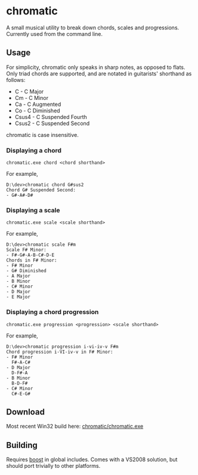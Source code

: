 chromatic
=========

A small musical utility to break down chords, scales and progressions.
Currently used from the command line.

Usage
-----

For simplicity, chromatic only speaks in sharp notes, as opposed to flats.
Only triad chords are supported, and are notated in guitarists' shorthand as follows:
* C - C Major
* Cm - C Minor
* Ca - C Augmented
* Co - C Diminished
* Csus4 - C Suspended Fourth
* Csus2 - C Suspended Second

chromatic is case insensitive.

### Displaying a chord

    chromatic.exe chord <chord shorthand>

For example,

    D:\dev>chromatic chord G#sus2
    Chord G# Suspended Second:
    - G#-A#-D#

### Displaying a scale

    chromatic.exe scale <scale shorthand>

For example,

    D:\dev>chromatic scale F#m
    Scale F# Minor:
    - F#-G#-A-B-C#-D-E
    Chords in F# Minor:
    - F# Minor
    - G# Diminished
    - A Major
    - B Minor
    - C# Minor
    - D Major
    - E Major

### Displaying a chord progression

    chromatic.exe progression <progression> <scale shorthand>

For example,

    D:\dev>chromatic progression i-vi-iv-v F#m
    Chord progression i-VI-iv-v in F# Minor:
    - F# Minor
      F#-A-C#
    - D Major
      D-F#-A
    - B Minor
      B-D-F#
    - C# Minor
      C#-E-G#

Download
--------

Most recent Win32 build here: [chromatic/chromatic.exe](https://github.com/downloads/noorus/chromatic/chromatic.exe)

Building
--------

Requires [boost](http://www.boost.org/) in global includes.
Comes with a VS2008 solution, but should port trivially to other platforms.